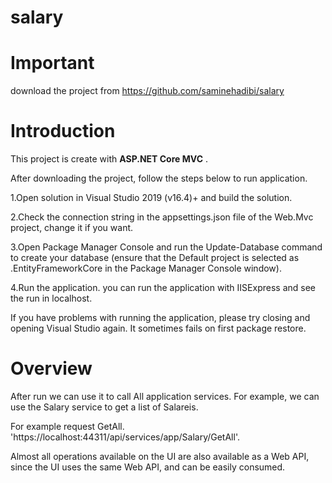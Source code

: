 # salary

# Important

download the project from https://github.com/saminehadibi/salary

# Introduction

This project is create with **ASP.NET Core MVC** .

After downloading the project, follow the steps below to run application.

1.Open solution in Visual Studio 2019 (v16.4)+ and build the solution.

2.Check the connection string in the appsettings.json file of the Web.Mvc project, change it if you want.

3.Open Package Manager Console and run the Update-Database command to create your database (ensure that the Default project is selected as .EntityFrameworkCore in the Package Manager Console window).

4.Run the application. you can run the application with IISExpress and see the run in localhost.

If you have problems with running the application, please try closing and opening Visual Studio again. It sometimes fails on first package restore.


# Overview
After run we can use it to call  All application services. For example, we can use the Salary service to get a list of Salareis.

For example request GetAll.
'https://localhost:44311/api/services/app/Salary/GetAll'.

Almost all operations available on the UI are also available as a Web API, since the UI uses the same Web API, and can be easily consumed.

